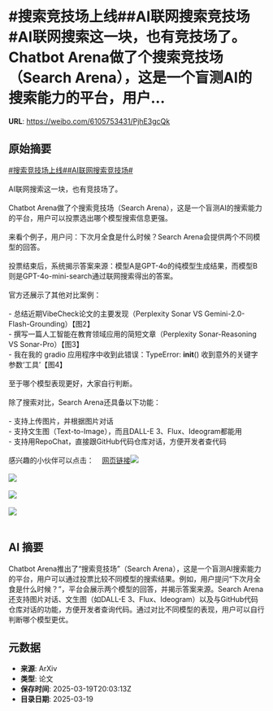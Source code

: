 # #搜索竞技场上线##AI联网搜索竞技场#AI联网搜索这一块，也有竞技场了。Chatbot Arena做了个搜索竞技场（Search Arena），这是一个盲测AI的搜索能力的平台，用户...

**URL**: https://weibo.com/6105753431/PjhE3gcQk

## 原始摘要

<a href="https://m.weibo.cn/search?containerid=231522type%3D1%26t%3D10%26q%3D%23%E6%90%9C%E7%B4%A2%E7%AB%9E%E6%8A%80%E5%9C%BA%E4%B8%8A%E7%BA%BF%23&amp;extparam=%23%E6%90%9C%E7%B4%A2%E7%AB%9E%E6%8A%80%E5%9C%BA%E4%B8%8A%E7%BA%BF%23" data-hide=""><span class="surl-text">#搜索竞技场上线#</span></a><a href="https://m.weibo.cn/search?containerid=231522type%3D1%26t%3D10%26q%3D%23AI%E8%81%94%E7%BD%91%E6%90%9C%E7%B4%A2%E7%AB%9E%E6%8A%80%E5%9C%BA%23&amp;extparam=%23AI%E8%81%94%E7%BD%91%E6%90%9C%E7%B4%A2%E7%AB%9E%E6%8A%80%E5%9C%BA%23" data-hide=""><span class="surl-text">#AI联网搜索竞技场#</span></a><br><br>AI联网搜索这一块，也有竞技场了。<br><br>Chatbot Arena做了个搜索竞技场（Search Arena），这是一个盲测AI的搜索能力的平台，用户可以投票选出哪个模型搜索信息更强。<br><br>来看个例子，用户问：下次月全食是什么时候？Search Arena会提供两个不同模型的回答。<br><br>投票结束后，系统揭示答案来源：模型A是GPT-4o的纯模型生成结果，而模型B则是GPT-4o-mini-search通过联网搜索得出的答案。<br><br>官方还展示了其他对比案例：<br><br>- 总结近期VibeCheck论文的主要发现（Perplexity Sonar VS Gemini-2.0-Flash-Grounding）【图2】<br>- 撰写一篇人工智能在教育领域应用的简短文章（Perplexity Sonar-Reasoning VS Sonar-Pro）【图3】<br>- 我在我的 gradio 应用程序中收到此错误：TypeError: __init__() 收到意外的关键字参数‘工具’【图4】<br><br>至于哪个模型表现更好，大家自行判断。<br><br>除了搜索对比，Search Arena还具备以下功能：<br><br>- 支持上传图片，并根据图片对话<br>- 支持文生图（Text-to-Image），而且DALL-E 3、Flux、Ideogram都能用<br>- 支持用RepoChat，直接跟GitHub代码仓库对话，方便开发者查代码<br><br>感兴趣的小伙伴可以点击：<a href="https://weibo.cn/sinaurl?u=https%3A%2F%2Flmarena.ai%2F" data-hide=""><span class="url-icon"><img style="width: 1rem;height: 1rem" src="https://h5.sinaimg.cn/upload/2015/09/25/3/timeline_card_small_web_default.png" referrerpolicy="no-referrer"></span><span class="surl-text">网页链接</span></a><img style="" src="https://tvax2.sinaimg.cn/large/006Fd7o3gy1hzmeirmwepj30xc0iu7at.jpg" referrerpolicy="no-referrer"><br><br><img style="" src="https://tvax4.sinaimg.cn/large/006Fd7o3gy1hzmeiu1hu0j31pg0sw7s1.jpg" referrerpolicy="no-referrer"><br><br><img style="" src="https://tvax4.sinaimg.cn/large/006Fd7o3gy1hzmeiw5aryj30zk0go4b5.jpg" referrerpolicy="no-referrer"><br><br><img style="" src="https://tvax1.sinaimg.cn/large/006Fd7o3gy1hzmeixij2aj31pc0stkbd.jpg" referrerpolicy="no-referrer"><br><br>

## AI 摘要

Chatbot Arena推出了“搜索竞技场”（Search Arena），这是一个盲测AI搜索能力的平台，用户可以通过投票比较不同模型的搜索结果。例如，用户提问“下次月全食是什么时候？”，平台会展示两个模型的回答，并揭示答案来源。Search Arena还支持图片对话、文生图（如DALL-E 3、Flux、Ideogram）以及与GitHub代码仓库对话的功能，方便开发者查询代码。通过对比不同模型的表现，用户可以自行判断哪个模型更优。

## 元数据

- **来源**: ArXiv
- **类型**: 论文
- **保存时间**: 2025-03-19T20:03:13Z
- **目录日期**: 2025-03-19
